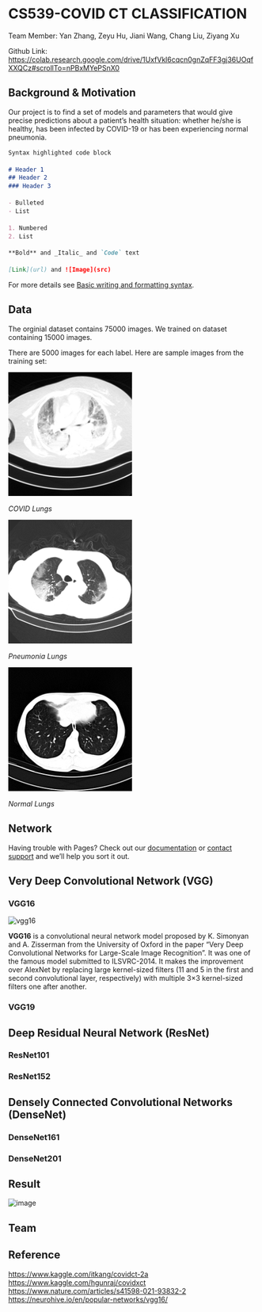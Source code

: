 # CS539-COVID CT CLASSIFICATION

Team Member: Yan Zhang, Zeyu Hu, Jiani Wang, Chang Liu, Ziyang Xu

Github Link: https://colab.research.google.com/drive/1UxfVkl6cqcn0gnZqFF3gj36UOqfXXQCz#scrollTo=nPBxMYePSnX0

## Background & Motivation

Our project is to find a set of models and parameters that would give precise predictions about a patient’s health situation: whether he/she is healthy, has been infected by COVID-19 or has been experiencing normal pneumonia.


```markdown
Syntax highlighted code block

# Header 1
## Header 2
### Header 3

- Bulleted
- List

1. Numbered
2. List

**Bold** and _Italic_ and `Code` text

[Link](url) and ![Image](src)
```

For more details see [Basic writing and formatting syntax](https://docs.github.com/en/github/writing-on-github/getting-started-with-writing-and-formatting-on-github/basic-writing-and-formatting-syntax).

## Data

The orginial dataset contains 75000 images. We trained on dataset containing 15000 images.

There are 5000 images for each label. Here are sample images from the training set:

<p>
  <img src="assets/CP_595_2957_0048.png" alt="covid" width="250"/>
</p>
<p>
  <em>COVID Lungs</em>
</p>
<p>
  <img src="assets/NCP_270_1687_0019.png" alt="pneumonia" width="250"/>
</p>
<p>
  <em>Pneumonia Lungs</em>
</p>
<p>
  <img src="assets/Normal_805_240_0109.png" alt="normal" width="250"/>
</p>
<p>
  <em>Normal Lungs</em>
</p>

## Network

Having trouble with Pages? Check out our [documentation](https://docs.github.com/categories/github-pages-basics/) or [contact support](https://support.github.com/contact) and we’ll help you sort it out.

## Very Deep Convolutional Network (VGG)

### VGG16

<p>
  <img src="https://neurohive.io/wp-content/uploads/2018/11/vgg16-1-e1542731207177.png" alt="vgg16" width="350"/>
</p>

**VGG16** is a convolutional neural network model proposed by K. Simonyan and A. Zisserman from the University of Oxford in the paper “Very Deep Convolutional Networks for Large-Scale Image Recognition”. It was one of the famous model submitted to ILSVRC-2014. It makes the improvement over AlexNet by replacing large kernel-sized filters (11 and 5 in the first and second convolutional layer, respectively) with multiple 3×3 kernel-sized filters one after another.

### VGG19

## Deep Residual Neural Network (ResNet)

### ResNet101

### ResNet152

## Densely Connected Convolutional Networks (DenseNet)

### DenseNet161

### DenseNet201



## Result

![image](https://user-images.githubusercontent.com/90018380/145900795-70b5ce75-148c-4b67-a0b8-32245ac99aae.png)


## Team


## Reference
https://www.kaggle.com/itkang/covidct-2a
https://www.kaggle.com/hgunraj/covidxct
https://www.nature.com/articles/s41598-021-93832-2
https://neurohive.io/en/popular-networks/vgg16/
